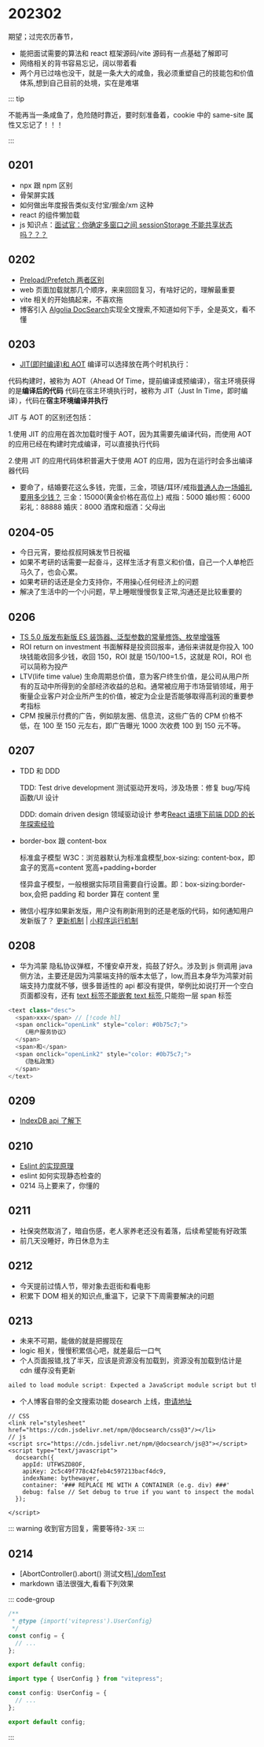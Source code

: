 # 202302

期望；过完农历春节，

- 能把面试需要的算法和 react 框架源码/vite 源码有一点基础了解即可
- 网络相关的背书容易忘记，阔以带着看
- 两个月已过啥也没干，就是一条大大的咸鱼，我必须重塑自己的技能包和价值体系,想到自己目前的处境，实在是难堪

::: tip

不能再当一条咸鱼了，危险随时靠近，要时刻准备着，cookie 中的 same-site 属性又忘记了！！！

:::

## 0201

- npx 跟 npm 区别[]()
- 骨架屏实践
- 如何做出年度报告类似支付宝/掘金/xm 这种
- react 的组件懒加载
- js 知识点：[面试官：你确定多窗口之间 sessionStorage 不能共享状态吗？？？](https://mp.weixin.qq.com/s/M8nVZPOBfivdzc1DQEqA5A)

## 0202

- [Preload/Prefetch 两者区别](https://bythewayer.com/learn/interview/js/16js-defer-async)
- web 页面加载就那几个顺序，来来回回复习，有啥好记的，理解最重要
- vite 相关的开始搞起来，不喜欢拖
- 博客引入 [Algolia DocSearch](https://www.algolia.com/apps/AAUJSY11TX/dashboard)实现全文搜索,不知道如何下手，全是英文，看不懂

## 0203

- [JIT(即时编译)和 AOT](https://mp.weixin.qq.com/s/J-13uueQVe-OBinXr669EQ)
  编译可以选择放在两个时机执行：

代码构建时，被称为 AOT（Ahead Of Time，提前编译或预编译），宿主环境获得的是**编译后的代码**
代码在宿主环境执行时，被称为 JIT（Just In Time，即时编译），代码在**宿主环境编译并执行**

JIT 与 AOT 的区别还包括：

1.使用 JIT 的应用在首次加载时慢于 AOT，因为其需要先编译代码，而使用 AOT 的应用已经在构建时完成编译，可以直接执行代码

2.使用 JIT 的应用代码体积普遍大于使用 AOT 的应用，因为在运行时会多出编译器代码

- 要命了，结婚要花这么多钱，完蛋，三金，项链/耳环/戒指[普通人办一场婚礼要用多少钱？](https://zhuanlan.zhihu.com/p/428222339)
  三金：15000(黄金价格在高位上)
  戒指：5000
  婚纱照：6000
  彩礼：88888
  婚庆：8000
  酒席和烟酒：父母出

## 0204-05

- 今日元宵，要给叔叔阿姨发节日祝福
- 如果不考研的话需要一起奋斗，这样生活才有意义和价值，自己一个人单枪匹马久了，也会心累。
- 如果考研的话还是全力支持你，不用操心任何经济上的问题
- 解决了生活中的一个小问题，早上睡眠慢慢恢复正常,沟通还是比较重要的

## 0206

- [TS 5.0 版发布新版 ES 装饰器、泛型参数的常量修饰、枚举增强等](https://juejin.cn/post/7194435148329254972?share_token=ff8630cd-b008-438d-8d24-f817a31fcdd9)
- ROI return on investment 书面解释是投资回报率，通俗来讲就是你投入 100 块钱能收回多少钱，收回 150，ROI 就是 150/100=1.5，这就是 ROI，ROI 也可以简称为投产
- LTV(life time value) 生命周期总价值，意为客户终生价值，是公司从用户所有的互动中所得到的全部经济收益的总和。通常被应用于市场营销领域，用于衡量企业客户对企业所产生的价值，被定为企业是否能够取得高利润的重要参考指标
- CPM 按展示付费的广告，例如朋友圈、信息流，这些广告的 CPM 价格不低，在 100 至 150 元左右，即广告曝光 1000 次收费 100 到 150 元不等。

## 0207

- TDD 和 DDD

  TDD: Test drive development 测试驱动开发吗，涉及场景：修复 bug/写纯函数/UI 设计

  DDD: domain driven design 领域驱动设计 参考[React 语境下前端 DDD 的长年探索经验](https://juejin.cn/post/7187584683478089787)

- border-box 跟 content-box

  标准盒子模型 W3C：浏览器默认为标准盒模型,box-sizing: content-box，即盒子的宽高=content 宽高+padding+border

  怪异盒子模型，一般根据实际项目需要自行设置。即：box-sizing:border-box,会把 padding 和 border 算在 content 里

- 微信小程序如果新发版，用户没有刷新用到的还是老版的代码，如何通知用户发新版了？
  [更新机制](https://developers.weixin.qq.com/miniprogram/dev/framework/runtime/update-mechanism.html) | [小程序运行机制](https://developers.weixin.qq.com/miniprogram/dev/framework/runtime/operating-mechanism.html)

## 0208

- 华为鸿蒙 隐私协议弹框，不懂安卓开发，捣鼓了好久。涉及到 js 侧调用 java 侧方法，主要还是因为鸿蒙端支持的版本太低了，low,而且本身华为鸿蒙对前端支持力度就不够，很多普适性的 api 都没有提供，举例比如说打开一个空白页面都没有，还有 [text 标签不能嵌套 text 标签](https://developer.harmonyos.com/cn/docs/documentation/doc-references/js-components-basic-text-0000001281480646),只能抱一层 span 标签

```js
<text class="desc">
  <span>xxx</span> // [!code hl]
  <span onclick="openLink" style="color: #0b75c7;">
    《用户服务协议》
  </span>
  <span>和</span>
  <span onclick="openLink2" style="color: #0b75c7;">
    《隐私政策》
  </span>
</text>
```

## 0209

- [IndexDB api 了解下](https://juejin.cn/post/7025911892056997924)

## 0210

- [Eslint 的实现原理](https://zhuanlan.zhihu.com/p/427903272)
- eslint 如何实现静态检查的
- 0214 马上要来了，你懂的

## 0211

- 社保突然取消了，暗自伤感，老人家养老还没有着落，后续希望能有好政策
- 前几天没睡好，昨日休息为主

## 0212

- 今天提前过情人节，带对象去逛街和看电影
- 积累下 DOM 相关的知识点,重温下，记录下下周需要解决的问题

## 0213

- 未来不可期，能做的就是把握现在
- logic 相关，慢慢积累信心吧，就差最后一口气
- 个人页面报错,找了半天，应该是资源没有加载到，资源没有加载到估计是 cdn 缓存没有更新

```js
ailed to load module script: Expected a JavaScript module script but the server responded with a MIME type of "text/html". Strict MIME type checking is enforced for module scripts per HTML spec.
```

- 个人博客自带的全文搜索功能 dosearch 上线，[申请地址](https://docsearch.algolia.com/apply/)

```js{7-11}
// CSS
<link rel="stylesheet" href="https://cdn.jsdelivr.net/npm/@docsearch/css@3"/></li>
// js
<script src="https://cdn.jsdelivr.net/npm/@docsearch/js@3"></script>
<script type="text/javascript">
  docsearch({
    appId: UTFWSZD8OF,
    apiKey: 2c5c49f778c42feb4c597213bacf4dc9,
    indexName: bythewayer,
    container: '### REPLACE ME WITH A CONTAINER (e.g. div) ###'
    debug: false // Set debug to true if you want to inspect the modal
  });

</script>
```

::: warning
收到官方回复，需要等待`2-3天`
:::

## 0214

- [AbortController().abort() 测试文档]<a href="./domTest" target="_blank" rel="noreferrer">./domTest</a>
- markdown 语法很强大,看看下列效果

::: code-group

```js [config.js]
/**
 * @type {import('vitepress').UserConfig}
 */
const config = {
  // ...
};

export default config;
```

```ts [config.ts]
import type { UserConfig } from "vitepress";

const config: UserConfig = {
  // ...
};

export default config;
```

:::
